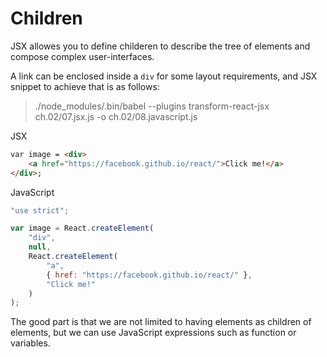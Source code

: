# Children
JSX allowes you to define childeren to describe the tree of elements and compose complex user-interfaces. 

A link can be enclosed inside a `div` for some layout requirements, and JSX snippet to achieve that is as follows: 

> ./node_modules/.bin/babel --plugins transform-react-jsx ch.02/07.jsx.js  -o ch.02/08.javascript.js

JSX
```html
var image = <div>
    <a href="https://facebook.github.io/react/">Click me!</a>
</div>;
```
JavaScript
```javascript
"use strict";

var image = React.createElement(
    "div",
    null,
    React.createElement(
        "a",
        { href: "https://facebook.github.io/react/" },
        "Click me!"
    )
);
```

The good part is that we are not limited to having elements as children of elements, but we can use JavaScript expressions such as function or variables.